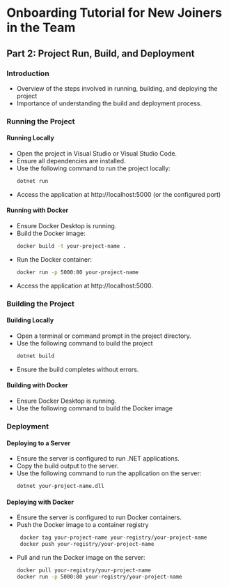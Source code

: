 # Onboarding Tutorial for New Joiners in the Team

## Part 2: Project Run, Build, and Deployment

### Introduction
- Overview of the steps involved in running, building, and deploying the project
- Importance of understanding the build and deployment process.

### Running the Project

#### Running Locally
- Open the project in Visual Studio or Visual Studio Code.
- Ensure all dependencies are installed.
- Use the following command to run the project locally:
  ```bash
  dotnet run
- Access the application at http://localhost:5000 (or the configured port)

#### Running with Docker
- Ensure Docker Desktop is running.
- Build the Docker image:
  ```bash
  docker build -t your-project-name .
- Run the Docker container:
  ```bash
  docker run -p 5000:80 your-project-name
- Access the application at http://localhost:5000.

### Building the Project
#### Building Locally
- Open a terminal or command prompt in the project directory.
- Use the following command to build the project
  ```bash
  dotnet build
- Ensure the build completes without errors.
#### Building with Docker
- Ensure Docker Desktop is running.
- Use the following command to build the Docker image
### Deployment
#### Deploying to a Server
- Ensure the server is configured to run .NET applications.
- Copy the build output to the server.
- Use the following command to run the application on the server:
  ```bash
  dotnet your-project-name.dll
#### Deploying with Docker
- Ensure the server is configured to run Docker containers.
- Push the Docker image to a container registry
  ```bash
   docker tag your-project-name your-registry/your-project-name
   docker push your-registry/your-project-name
- Pull and run the Docker image on the server:
  ```bash
  docker pull your-registry/your-project-name
  docker run -p 5000:80 your-registry/your-project-name
